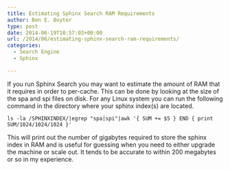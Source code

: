 ```yaml
---
title: Estimating Sphinx Search RAM Requirements
author: Ben E. Boyter
type: post
date: 2014-06-19T10:57:03+00:00
url: /2014/06/estimating-sphinx-search-ram-requirements/
categories:
  - Search Engine
  - Sphinx

---
```

If you run Sphinx Search you may want to estimate the amount of RAM that it requires in order to per-cache. This can be done by looking at the size of the spa and spi files on disk. For any Linux system you can run the following command in the directory where your sphinx index(s) are located.

```
ls -la /SPHINXINDEX/|egrep "spa|spi"|awk '{ SUM += $5 } END { print SUM/1024/1024/1024 }'
```

This will print out the number of gigabytes required to store the sphinx index in RAM and is useful for guessing when you need to either upgrade the machine or scale out. It tends to be accurate to within 200 megabytes or so in my experience.